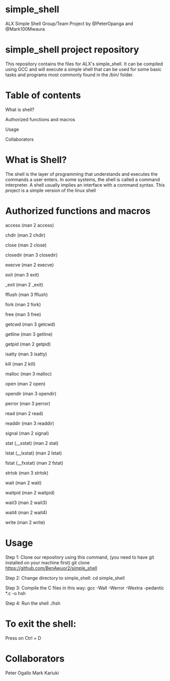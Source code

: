 # simple_shell
ALX Simple Shell Group/Team Project by @PeterOpanga and @Mark100Mwaura

# simple_shell project repository
This repository contains the files for ALX's simple_shell. It can be compiled using GCC and will execute a simple shell that can be used for some basic tasks and programs most commonly found in the /bin/ folder.
# Table of contents
What is shell?

Authorized functions and macros

Usage

Collaborators

# What is Shell?
The shell is the layer of programming that understands and executes the commands a user enters. In some systems, the shell is called a command interpreter. A shell usually implies an interface with a command syntax.
This project is a simple version of the linux shell

# Authorized functions and macros

access (man 2 access)

chdir (man 2 chdir)

close (man 2 close)

closedir (man 3 closedir)

execve (man 2 execve)

exit (man 3 exit)

_exit (man 2 _exit)

fflush (man 3 fflush)

fork (man 2 fork)

free (man 3 free)

getcwd (man 3 getcwd)

getline (man 3 getline)

getpid (man 2 getpid)

isatty (man 3 isatty)

kill (man 2 kill)

malloc (man 3 malloc)

open (man 2 open)

opendir (man 3 opendir)

perror (man 3 perror)

read (man 2 read)

readdir (man 3 readdir)

signal (man 2 signal)

stat (__xstat) (man 2 stat)

lstat (__lxstat) (man 2 lstat)

fstat (__fxstat) (man 2 fstat)

strtok (man 3 strtok)

wait (man 2 wait)

waitpid (man 2 waitpid)

wait3 (man 2 wait3)

wait4 (man 2 wait4)

write (man 2 write)

# Usage
Step 1: Clone our repository using this command, (you need to have git installed on your machine first)
git clone https://github.com/BenAwuor2/simple_shell

Step 2: Change directory to simple_shell:
cd simple_shell

Step 3: Compile the C files in this way:
gcc -Wall -Werror -Wextra -pedantic *.c -o hsh

Step 4: Run the shell
./hsh

# To exit the shell:
Press on Ctrl + D

# Collaborators
Peter Ogallo
Mark Kariuki
